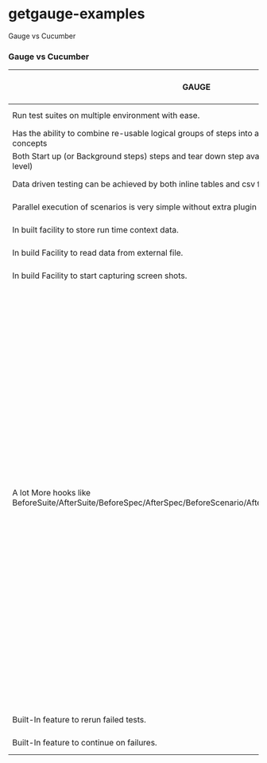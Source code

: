 # getgauge-examples
Gauge vs Cucumber


### Gauge vs Cucumber

| GAUGE | CUCUMBER |Examples in Guage(Refer project)|
| ------ | ------ |------ |
| Run test suites on multiple environment with ease. | No such built-in feature availbale.|> gauge run --env int specs|
| Has the ability to combine  re-usable logical groups of steps into a single unit scenarios known as concepts | No such built-in feature available.|Example1 (step *login to the url)|
|Both Start up (or Background steps) steps and tear down step available at specification/feature level)|Only Background steps are available at feature level.|Example3|
| Data driven testing can be achieved by both inline tables and csv files. | It only provides data driven test though inline tables|Example3|
| Parallel execution of scenarios is very simple without extra plugin  | Requires extra plugins to achive that.|gauge run --parallel specs|
| In built facility to store run time context data.| No inbuilt object to store run time data  |TestDataStore (Tests)|
|In build Facility to read data from external file.|No  built-in Facility to read data from external file. |Example4|
|In build Facility to start capturing screen shots.|No built-in Facility to start capturing screen shots.|See reports|
|A lot More hooks like BeforeSuite/AfterSuite/BeforeSpec/AfterSpec/BeforeScenario/AfterScenario/BeforeStep/AfterStep|Limited Hooks Before/After/BeforeStep/AfterStep.|public class ExecutionHooks{    [BeforeSuite]    public void BeforeSuite() {    // Code for before suite    }    [AfterSuite]    public void AfterSuite() {    // Code for after suite    }    [BeforeSpec]    public void BeforeSpec() {    // Code for before spec    }    [AfterSpec]    public void AfterSpec() {    // Code for after spec    }    [BeforeScenario]    public void BeforeScenario() {    // Code for before scenario    }    [AfterScenario]    public void AfterScenario() {    // Code for after scenario    }    [BeforeStep]    public void BeforeStep() {    // Code for before step    }    [AfterStep]    public void AfterStep() {    // Code for after step    }}|
| Built-In feature to rerun failed tests. | No Built-In feature to rerun failed tests.|> gauge run --failed|
|Built-In feature to continue on failures. |No Such feature available in cucumber.|Example5|
